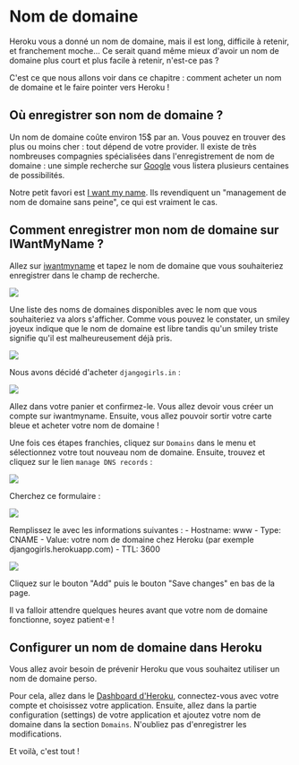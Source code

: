 # Nom de domaine

Heroku vous a donné un nom de domaine, mais il est long, difficile à retenir, et franchement moche... Ce serait quand même mieux d'avoir un nom de domaine plus court et plus facile à retenir, n'est-ce pas ?

C'est ce que nous allons voir dans ce chapitre : comment acheter un nom de domaine et le faire pointer vers Heroku !

## Où enregistrer son nom de domaine ?

Un nom de domaine coûte environ 15$ par an. Vous pouvez en trouver des plus ou moins cher : tout dépend de votre provider. Il existe de très nombreuses compagnies spécialisées dans l'enregistrement de nom de domaine : une simple recherche sur [Google][1] vous listera plusieurs centaines de possibilités.

 [1]: https://www.google.com/search?q=register%20domain

Notre petit favori est [I want my name][2]. Ils revendiquent un "management de nom de domaine sans peine", ce qui est vraiment le cas.

 [2]: https://iwantmyname.com/

## Comment enregistrer mon nom de domaine sur IWantMyName ?

Allez sur [iwantmyname][3] et tapez le nom de domaine que vous souhaiteriez enregistrer dans le champ de recherche.

 [3]: http://iwantmyname.com

![][4]

 [4]: images/1.png

Une liste des noms de domaines disponibles avec le nom que vous souhaiteriez va alors s'afficher. Comme vous pouvez le constater, un smiley joyeux indique que le nom de domaine est libre tandis qu'un smiley triste signifie qu'il est malheureusement déjà pris.

![][5]

 [5]: images/2.png

Nous avons décidé d'acheter `djangogirls.in` :

![][6]

 [6]: images/3.png

Allez dans votre panier et confirmez-le. Vous allez devoir vous créer un compte sur iwantmyname. Ensuite, vous allez pouvoir sortir votre carte bleue et acheter votre nom de domaine !

Une fois ces étapes franchies, cliquez sur `Domains` dans le menu et sélectionnez votre tout nouveau nom de domaine. Ensuite, trouvez et cliquez sur le lien `manage DNS records` :

![][7]

 [7]: images/4.png

Cherchez ce formulaire :

![][8]

 [8]: images/5.png

Remplissez le avec les informations suivantes : - Hostname: www - Type: CNAME - Value: votre nom de domaine chez Heroku (par exemple djangogirls.herokuapp.com) - TTL: 3600

![][9]

 [9]: images/6.png

Cliquez sur le bouton "Add" puis le bouton "Save changes" en bas de la page.

Il va falloir attendre quelques heures avant que votre nom de domaine fonctionne, soyez patient⋅e !

## Configurer un nom de domaine dans Heroku

Vous allez avoir besoin de prévenir Heroku que vous souhaitez utiliser un nom de domaine perso.

Pour cela, allez dans le [Dashboard d'Heroku][10], connectez-vous avec votre compte et choisissez votre application. Ensuite, allez dans la partie configuration (settings) de votre application et ajoutez votre nom de domaine dans la section `Domains`. N'oubliez pas d'enregistrer les modifications.

 [10]: https://dashboard.heroku.com/apps

Et voilà, c'est tout !